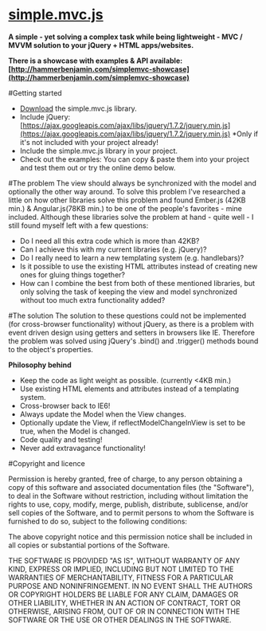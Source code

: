 [simple.mvc.js](http://hammerbenjamin.com/simplemvc-showcase)
=========

**A simple - yet solving a complex task while being lightweight - MVC / MVVM solution to your jQuery + HTML apps/websites.**

**There is a showcase with examples & API available: [http://hammerbenjamin.com/simplemvc-showcase](http://hammerbenjamin.com/simplemvc-showcase)**

#Getting started 

* [Download](https://github.com/bnji/simplemvc/zipball/master) the simple.mvc.js library.
* Include jQuery: [https://ajax.googleapis.com/ajax/libs/jquery/1.7.2/jquery.min.js](https://ajax.googleapis.com/ajax/libs/jquery/1.7.2/jquery.min.js) *Only if it's not included with your project already!
* Include the simple.mvc.js library in your project.
* Check out the examples: You can copy & paste them into your project and test them out or try the online demo below.


#The problem
The view should always be synchronized with the model and optionally the other way around. To solve this problem I've researched a little on how other libraries solve this problem and found Ember.js (42KB min.) & Angular.js(78KB min.) to be one of the people's favorites - mine included. Although these libraries solve the problem at hand - quite well - I still found myself left with a few questions:

* Do I need all this extra code which is more than 42KB?
* Can I achieve this with my current libraries (e.g. jQuery)?
* Do I really need to learn a new templating system (e.g. handlebars)?
* Is it possible to use the existing HTML attributes instead of creating new ones for gluing things together?
* How can I combine the best from both of these mentioned libraries, but only solving the task of keeping the view and model synchronized without too much extra functionality added?

#The solution
The solution to these questions could not be implemented (for cross-browser functionality) without jQuery, as there is a problem with event driven design using getters and setters in browsers like IE. Therefore the problem was solved using jQuery's .bind() and .trigger() methods bound to the object's properties.

**Philosophy behind**

* Keep the code as light weight as possible. (currently <4KB min.)
* Use existing HTML elements and attributes instead of a templating system.
* Cross-browser back to IE6!
* Always update the Model when the View changes.
* Optionally update the View, if reflectModelChangeInView is set to be true, when the Model is changed.
* Code quality and testing!
* Never add extravagance functionality!


#Copyright and licence

Permission is hereby granted, free of charge, to any person obtaining a copy of this software and associated documentation files (the "Software"), to deal in the Software without restriction, including without limitation the rights to use, copy, modify, merge, publish, distribute, sublicense, and/or sell copies of the Software, and to permit persons to whom the Software is furnished to do so, subject to the following conditions:

The above copyright notice and this permission notice shall be included in all copies or substantial portions of the Software.

THE SOFTWARE IS PROVIDED "AS IS", WITHOUT WARRANTY OF ANY KIND, EXPRESS OR IMPLIED, INCLUDING BUT NOT LIMITED TO THE WARRANTIES OF MERCHANTABILITY, FITNESS FOR A PARTICULAR PURPOSE AND NONINFRINGEMENT. IN NO EVENT SHALL THE AUTHORS OR COPYRIGHT HOLDERS BE LIABLE FOR ANY CLAIM, DAMAGES OR OTHER LIABILITY, WHETHER IN AN ACTION OF CONTRACT, TORT OR OTHERWISE, ARISING FROM, OUT OF OR IN CONNECTION WITH THE SOFTWARE OR THE USE OR OTHER DEALINGS IN THE SOFTWARE.